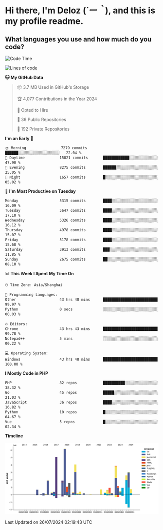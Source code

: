 # **Hi there, I'm Deloz (*´ー｀*), and this is my profile readme.**

## **What languages you use and how much do you code?**

<!--START_SECTION:waka-->
![Code Time](http://img.shields.io/badge/Code%20Time-4%2C492%20hrs%204%20mins-blue)

![Lines of code](https://img.shields.io/badge/From%20Hello%20World%20I%27ve%20Written-39.8%20million%20lines%20of%20code-blue)

**🐱 My GitHub Data** 

> 📦 3.7 MB Used in GitHub's Storage 
 > 
> 🏆 4,077 Contributions in the Year 2024
 > 
> 💼 Opted to Hire
 > 
> 📜 36 Public Repositories 
 > 
> 🔑 192 Private Repositories 
 > 
**I'm an Early 🐤** 

```text
🌞 Morning                7279 commits        ██████░░░░░░░░░░░░░░░░░░░   22.04 % 
🌆 Daytime                15821 commits       ████████████░░░░░░░░░░░░░   47.90 % 
🌃 Evening                8275 commits        ██████░░░░░░░░░░░░░░░░░░░   25.05 % 
🌙 Night                  1657 commits        █░░░░░░░░░░░░░░░░░░░░░░░░   05.02 % 
```
📅 **I'm Most Productive on Tuesday** 

```text
Monday                   5315 commits        ████░░░░░░░░░░░░░░░░░░░░░   16.09 % 
Tuesday                  5647 commits        ████░░░░░░░░░░░░░░░░░░░░░   17.10 % 
Wednesday                5326 commits        ████░░░░░░░░░░░░░░░░░░░░░   16.12 % 
Thursday                 4978 commits        ████░░░░░░░░░░░░░░░░░░░░░   15.07 % 
Friday                   5178 commits        ████░░░░░░░░░░░░░░░░░░░░░   15.68 % 
Saturday                 3913 commits        ███░░░░░░░░░░░░░░░░░░░░░░   11.85 % 
Sunday                   2675 commits        ██░░░░░░░░░░░░░░░░░░░░░░░   08.10 % 
```


📊 **This Week I Spent My Time On** 

```text
🕑︎ Time Zone: Asia/Shanghai

💬 Programming Languages: 
Other                    43 hrs 48 mins      █████████████████████████   99.97 % 
Python                   0 secs              ░░░░░░░░░░░░░░░░░░░░░░░░░   00.03 % 

🔥 Editors: 
Chrome                   43 hrs 43 mins      █████████████████████████   99.78 % 
Notepad++                5 mins              ░░░░░░░░░░░░░░░░░░░░░░░░░   00.22 % 

💻 Operating System: 
Windows                  43 hrs 48 mins      █████████████████████████   100.00 % 
```

**I Mostly Code in PHP** 

```text
PHP                      82 repos            ██████████░░░░░░░░░░░░░░░   38.32 % 
Go                       45 repos            █████░░░░░░░░░░░░░░░░░░░░   21.03 % 
JavaScript               36 repos            ████░░░░░░░░░░░░░░░░░░░░░   16.82 % 
Python                   10 repos            █░░░░░░░░░░░░░░░░░░░░░░░░   04.67 % 
Vue                      5 repos             █░░░░░░░░░░░░░░░░░░░░░░░░   02.34 % 
```



**Timeline**

![Lines of Code chart](https://raw.githubusercontent.com/deloz/deloz/main/assets/bar_graph.png)


 Last Updated on 26/07/2024 02:19:43 UTC
<!--END_SECTION:waka-->
